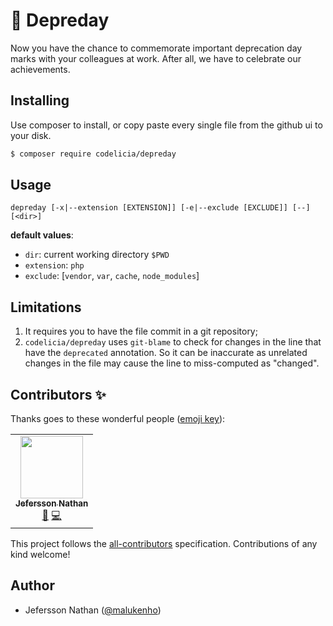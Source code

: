 🎂 Depreday
===========

Now you have the chance to commemorate important deprecation day marks
with your colleagues at work. After all, we have to celebrate our 
achievements.

Installing
----------

Use composer to install, or copy paste every single file from the 
github ui to your disk.

```bash
$ composer require codelicia/depreday 
```

Usage
-----

```
depreday [-x|--extension [EXTENSION]] [-e|--exclude [EXCLUDE]] [--] [<dir>]
```

**default values**:

- `dir`: current working directory `$PWD`
- `extension`: `php`
- `exclude`: [`vendor`, `var`, `cache`, `node_modules`]

Limitations
-----------

1. It requires you to have the file commit in a git repository; 
2. `codelicia/depreday` uses `git-blame` to check for changes in the line
   that have the `deprecated` annotation. So it can be inaccurate as unrelated
   changes in the file may cause the line to miss-computed as "changed".

Contributors ✨
---------------

Thanks goes to these wonderful people ([emoji key](https://allcontributors.org/docs/en/emoji-key)):

<!-- ALL-CONTRIBUTORS-LIST:START - Do not remove or modify this section -->
<!-- prettier-ignore-start -->
<!-- markdownlint-disable -->
<table>
  <tr>
    <td align="center"><a href="https://twitter.com/malukenho"><img src="https://avatars2.githubusercontent.com/u/3275172?v=4" width="100px;" alt=""/><br /><sub><b>Jefersson Nathan</b></sub></a><br /><a href="#maintenance-malukenho" title="Maintenance">🚧</a> <a href="https://github.com/codelicia/depreday/commits?author=malukenho" title="Code">💻</a></td>
  </tr>
</table>

<!-- markdownlint-enable -->
<!-- prettier-ignore-end -->
<!-- ALL-CONTRIBUTORS-LIST:END -->

This project follows the [all-contributors](https://github.com/all-contributors/all-contributors) specification. Contributions of any kind welcome!

Author
------

- Jefersson Nathan ([@malukenho](http://github.com/malukenho))
